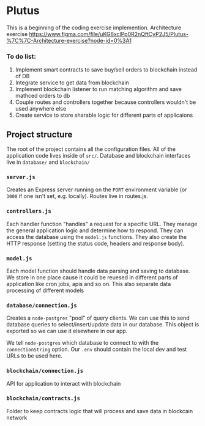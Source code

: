 # Plutus

This is a beginning of the coding exercise implemention.
Architecture exercise https://www.figma.com/file/uKG6xclPp0R2nQftCyP2J5/Plutus-%7C%7C-Architecture-exercise?node-id=0%3A1

### To do list:
1. Implement smart contracts to save buy/sell orders to blockchain instead of DB
2. Integrate service to get data from blockchain
3. Implement blockchain listener to run matching algorithm and save mathced orders to db
4. Couple routes and controllers together because controllers wouldn't be used anywhere else
5. Create service to store sharable logic for different parts of applicaions

## Project structure

The root of the project contains all the configuration files. All of the application code lives inside of `src/`.
Database and blockchain interfaces live in `database/` and `blockchain/`

### `server.js`

Creates an Express server running on the `PORT` environment variable (or `3000` if one isn't set, e.g. locally). Routes live in routes.js.

### `controllers.js`

Each handler function "handles" a request for a specific URL. They manage the general application logic and determine how to respond. They can access the database using the `model.js` functions. They also create the HTTP response (setting the status code, headers and response body).

### `model.js`

Each model function should handle data parsing and saving to database. We store in one place cause it could be reuesed in different parts of application like cron jobs, apis and so on. This also separate data processing of different models

### `database/connection.js`

Creates a `node-postgres` "pool" of query clients. We can use this to send database queries to select/insert/update data in our database. This object is exported so we can use it elsewhere in our app.

We tell `node-postgres` which database to connect to with the `connectionString` option. Our `.env` should contain the local dev and test URLs to be used here.

### `blockchain/connection.js`

API for application to interact with blockchain

### `blockchain/contracts.js`

Folder to keep contracts logic that will process and save data in blockcain network
